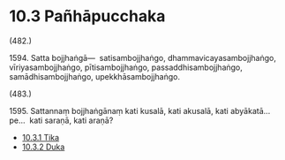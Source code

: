 # 10.3 Pañhāpucchaka

(482.)

1594\. Satta bojjhaṅgā—  satisambojjhaṅgo, dhammavicayasambojjhaṅgo, vīriyasambojjhaṅgo, pītisambojjhaṅgo, passaddhisambojjhaṅgo, samādhisambojjhaṅgo, upekkhāsambojjhaṅgo.

(483.)

1595\. Sattannaṃ bojjhaṅgānaṃ kati kusalā, kati akusalā, kati abyākatā…pe…  kati saraṇā, kati araṇā?

* [10.3.1 Tika](10.3/10.3.1.md)
* [10.3.2 Duka](10.3/10.3.2.md)
